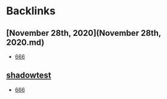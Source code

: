 
# Backlinks
## [November 28th, 2020](November 28th, 2020.md)
- [666](666.md)

## [shadowtest](shadowtest.md)
- [666](666.md)

